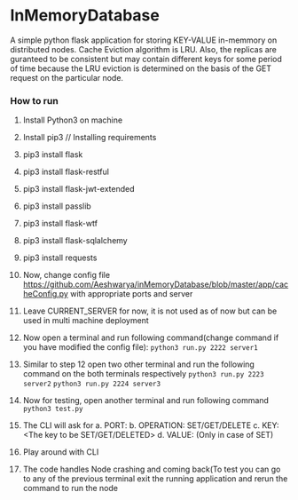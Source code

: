 # InMemoryDatabase
A simple python flask application for storing KEY-VALUE in-memmory on distributed nodes.
Cache Eviction algorithm is LRU. Also, the replicas are guranteed to be consistent but may contain different keys for some period of time because the LRU eviction is determined on the basis of the GET request on the particular node.


### How to run
1. Install Python3 on machine
2. Install pip3
// Installing requirements
3. pip3 install flask
4. pip3 install flask-restful
5. pip3 install flask-jwt-extended
6. pip3 install passlib
7. pip3 install flask-wtf
8. pip3 install flask-sqlalchemy
9. pip3 install requests

10. Now, change config file https://github.com/Aeshwarya/inMemoryDatabase/blob/master/app/cacheConfig.py  with appropriate ports and server
11. Leave CURRENT_SERVER  for now, it is not used as of now but can be used in multi machine deployment
12. Now open a terminal and run following command(change command if you have modified the config file):
    `python3 run.py 2222 server1`
13. Similar to step 12 open two other terminal and run the following command on the both terminals respectively
    `python3 run.py 2223 server2`
    `python3 run.py 2224 server3`
14. Now for testing, open another terminal and run following command
   `python3 test.py`
15. The CLI will ask for
      a. PORT: <Enter the port which you want to connect to>
      b. OPERATION: SET/GET/DELETE
      c. KEY: <The key to be SET/GET/DELETED>
      d. VALUE: <The value for key>(Only in case of SET)
16. Play around with CLI
17. The code handles Node crashing and coming back(To test you can go to any of the previous terminal exit the running application and rerun the command to run the node
